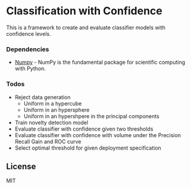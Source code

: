 # Classification with Confidence

This is a framework to create and evaluate classifier models with confidence
levels.

### Dependencies

* [Numpy] - NumPy is the fundamental package for scientific computing with
  Python.

### Todos

 - Reject data generation
    - Uniform in a hypercube
    - Uniform in an hypersphere
    - Uniform in an hypershpere in the principal components
 - Train novelty detection model
 - Evaluate classifier with confidence given two thresholds
 - Evaluate classifier with confidence with volume under the Precision Recall
   Gain and ROC curve
 - Select optimal threshold for given deployment specification

## License

MIT

[//]: # (References)
   [Numpy]: <http://www.numpy.org/>
